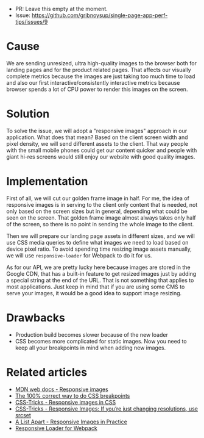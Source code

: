 * PR: Leave this empty at the moment.
* Issue: https://github.com/gribnoysup/single-page-app-perf-tips/issues/9

# Cause

We are sending unresized, ultra high-quality images to the browser both for
landing pages and for the product related pages. That affects our visually
complete metrics because the images are just taking too much time to load and
also our first interactive/consistently interactive metrics because browser
spends a lot of CPU power to render this images on the screen.

# Solution

To solve the issue, we will adopt a "responsive images" approach in our
application. What does that mean? Based on the client screen width and pixel
density, we will send different assets to the client. That way people with the
small mobile phones could get our content quicker and people with giant hi-res
screens would still enjoy our website with good quality images.

# Implementation

First of all, we will cut our golden frame image in half. For me, the idea of
responsive images is in serving to the client only content that is needed, not
only based on the screen sizes but in general, depending what could be seen on
the screen. That golden frame image almost always takes only half of the screen,
so there is no point in sending the whole image to the client.

Then we will prepare our landing page assets in different sizes, and we will use
CSS media queries to define what images we need to load based on device pixel
ratio. To avoid spending time resizing image assets manually, we will use
`responsive-loader` for Webpack to do it for us.

As for our API, we are pretty lucky here because images are stored in the Google
CDN, that has a built-in feature to get resized images just by adding a special
string at the end of the URL. That is not something that applies to most
applications. Just keep in mind that if you are using some CMS to serve your
images, it would be a good idea to support image resizing.

# Drawbacks

* Production build becomes slower because of the new loader
* CSS becomes more complicated for static images. Now you need to keep all your
  breakpoints in mind when adding new images.

# Related articles

* [MDN web docs - Responsive images][1]
* [The 100% correct way to do CSS breakpoints][2]
* [CSS-Tricks - Responsive images in CSS][3]
* [CSS-Tricks - Responsive Images: If you’re just changing resolutions, use
  srcset][4]
* [A List Apart - Responsive Images in Practice][5]
* [Responsive Loader for Webpack][6]

[1]: https://developer.mozilla.org/en-us/docs/learn/html/multimedia_and_embedding/responsive_images
[2]: https://medium.freecodecamp.org/the-100-correct-way-to-do-css-breakpoints-88d6a5ba1862
[3]: https://css-tricks.com/responsive-images-css/
[4]: https://css-tricks.com/responsive-images-youre-just-changing-resolutions-use-srcset/
[5]: https://alistapart.com/article/responsive-images-in-practice
[6]: https://github.com/herrstucki/responsive-loader/
